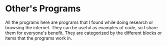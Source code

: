 # Other's Programs
All the programs here are programs that I
found while doing research or browsing the
internet.  They can be useful as examples of
code, so I share them for everyone's benefit.
They are categorized by the different blocks or
items that the programs work in.
